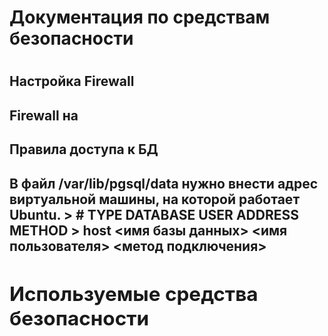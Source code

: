 <h1> Документация по средствам безопасности <h1>
<h2> Настройка Firewall <h2>
  Firewall на 
  
<h2> Правила доступа к БД <h2>
  В файл /var/lib/pgsql/data нужно внести адрес виртуальной машины, на которой работает Ubuntu.
  > # TYPE  DATABASE  USER  ADDRESS   METHOD
  > host    <имя базы данных> <имя пользователя> <IP-адрес с маской>  <метод подключения>
 
<h2> Используемые средства безопасности
